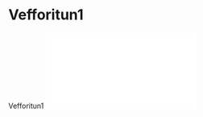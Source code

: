 # Vefforitun1
Vefforitun1
![verkefni1]([https://www.google.com](https://github.com/karlpv/Tol107-Vefforitun/blob/main/verkefni1/index.html)https://github.com/karlpv/Tol107-Vefforitun/blob/main/verkefni1/index.html)
